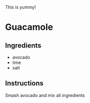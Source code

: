 This is yummy!
# Guacamole
## Ingredients
* avocado
* lime
* salt
## Instructions
Smash avocado and mix all ingredients
